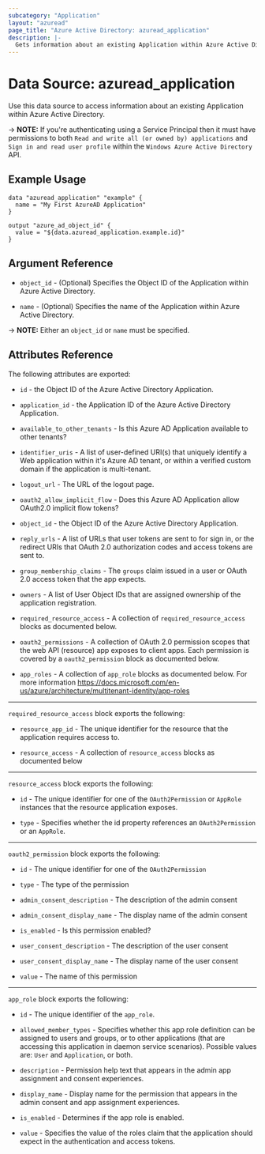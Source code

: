 ```yaml
---
subcategory: "Application"
layout: "azuread"
page_title: "Azure Active Directory: azuread_application"
description: |-
  Gets information about an existing Application within Azure Active Directory.
---
```


# Data Source: azuread_application

Use this data source to access information about an existing Application within Azure Active Directory.

-> **NOTE:** If you're authenticating using a Service Principal then it must have permissions to both `Read and write all (or owned by) applications` and `Sign in and read user profile` within the `Windows Azure Active Directory` API.

## Example Usage

```hcl
data "azuread_application" "example" {
  name = "My First AzureAD Application"
}

output "azure_ad_object_id" {
  value = "${data.azuread_application.example.id}"
}
```

## Argument Reference

* `object_id` - (Optional) Specifies the Object ID of the Application within Azure Active Directory.

* `name` - (Optional) Specifies the name of the Application within Azure Active Directory.

-> **NOTE:** Either an `object_id` or `name` must be specified.

## Attributes Reference

The following attributes are exported:

* `id` - the Object ID of the Azure Active Directory Application.

* `application_id` - the Application ID of the Azure Active Directory Application.

* `available_to_other_tenants` - Is this Azure AD Application available to other tenants?

* `identifier_uris` - A list of user-defined URI(s) that uniquely identify a Web application within it's Azure AD tenant, or within a verified custom domain if the application is multi-tenant.

* `logout_url` - The URL of the logout page.

* `oauth2_allow_implicit_flow` - Does this Azure AD Application allow OAuth2.0 implicit flow tokens?

* `object_id` - the Object ID of the Azure Active Directory Application.

* `reply_urls` - A list of URLs that user tokens are sent to for sign in, or the redirect URIs that OAuth 2.0 authorization codes and access tokens are sent to.

* `group_membership_claims` - The `groups` claim issued in a user or OAuth 2.0 access token that the app expects.

* `owners` - A list of User Object IDs that are assigned ownership of the application registration.

* `required_resource_access` - A collection of `required_resource_access` blocks as documented below.

* `oauth2_permissions` - A collection of OAuth 2.0 permission scopes that the web API (resource) app exposes to client apps. Each permission is covered by a `oauth2_permission` block as documented below.

* `app_roles` - A collection of `app_role` blocks as documented below. For more information https://docs.microsoft.com/en-us/azure/architecture/multitenant-identity/app-roles

---

`required_resource_access` block exports the following:

* `resource_app_id` - The unique identifier for the resource that the application requires access to.

* `resource_access` - A collection of `resource_access` blocks as documented below

---

`resource_access` block exports the following:

* `id` - The unique identifier for one of the `OAuth2Permission` or `AppRole` instances that the resource application exposes. 

* `type` - Specifies whether the id property references an `OAuth2Permission` or an `AppRole`.

---

`oauth2_permission` block exports the following:

* `id` - The unique identifier for one of the `OAuth2Permission`

* `type` - The type of the permission

* `admin_consent_description` - The description of the admin consent

* `admin_consent_display_name` - The display name of the admin consent

* `is_enabled` - Is this permission enabled?

* `user_consent_description` - The description of the user consent

* `user_consent_display_name` - The display name of the user consent

* `value` - The name of this permission

---

`app_role` block exports the following:

* `id` - The unique identifier of the `app_role`.

* `allowed_member_types` - Specifies whether this app role definition can be assigned to users and groups, or to other applications (that are accessing this application in daemon service scenarios). Possible values are: `User` and `Application`, or both.

* `description` - Permission help text that appears in the admin app assignment and consent experiences.

* `display_name` - Display name for the permission that appears in the admin consent and app assignment experiences.

* `is_enabled` - Determines if the app role is enabled.

* `value` - Specifies the value of the roles claim that the application should expect in the authentication and access tokens.
